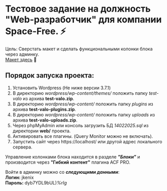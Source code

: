 # Тестовое задание на должность "Web-разработчик" для компании Space-Free. ⚡   

Цель: Сверстать макет и сделать функциональными колонки блока через админку.   
[Макет здесь](https://drive.google.com/file/d/16HQOu3hg8LBlw2IV5Oai_T5nLWxUoVxA/view)   🔗

## Порядок запуска проекта:   
1. Установить Wordpress (Не ниже версии 3.7.1)   
2. В директорию *wordpress/wp-content/themes/* положить папку *test-valo* из архива **test-valo.zip**.    
3. В директорию *wordpress/wp-content/* положить папку *plugins* из архива **test-valo-plugins.zip**.  
3. В директорию *wordpress/wp-content/* положить папку *uploads* из архива **test-valo-uploads.zip**.   
4. Через phpMyAdmin или консоль загрузить БД *14022025.sql* из директории **web/** проекта.   
6. Активировать все плагины. (Query Monitor можно не включать).   
7. Запустить сайт через https://localhost/ или другой адрес локального сервера.   

Управление колонками блока находится в разделе ***"Блоки"*** и производится через **"Гибкий контент"** плагина ACF PRO.     

Войти в админку можно со ***следующими данными***:   
**Логин:** jkenix   
**Пароль:** dyb7YDL9bUL)*%rIg*   

